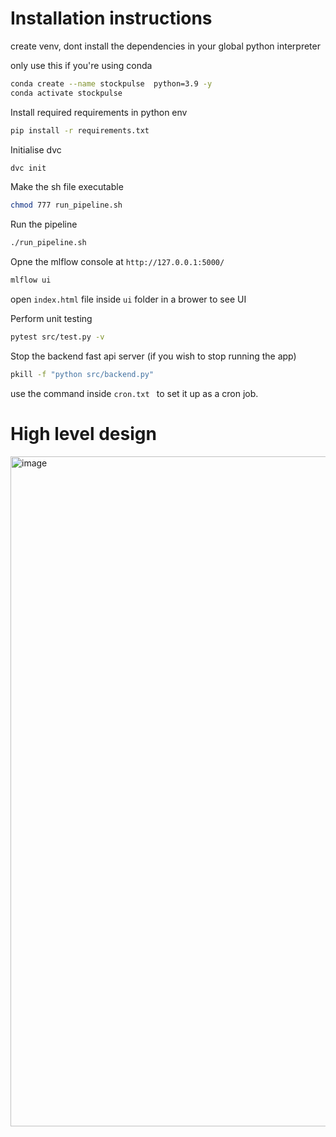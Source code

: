 # Installation instructions

create venv, dont install the dependencies in your global python interpreter

only use this if you're using conda
```bash
conda create --name stockpulse  python=3.9 -y
conda activate stockpulse
```

Install required requirements in python env
```bash
pip install -r requirements.txt
```

Initialise dvc
```bash
dvc init
```

Make the sh file executable
```bash
chmod 777 run_pipeline.sh
```

Run the pipeline
``` bash
./run_pipeline.sh
```

Opne the mlflow console at `http://127.0.0.1:5000/`
``` bash
mlflow ui
```

open  `index.html` file inside `ui` folder in a brower to see UI

Perform unit testing
```bash
pytest src/test.py -v
```

Stop the backend fast api server (if you wish to stop running the app)
```bash
pkill -f "python src/backend.py"
```

use the command inside `cron.txt ` to set it up as a cron job.

# High level design

<img width="1072" alt="image" src="https://github.com/user-attachments/assets/1c50a882-5fa2-472e-9adc-d0ec1383cc97" />

